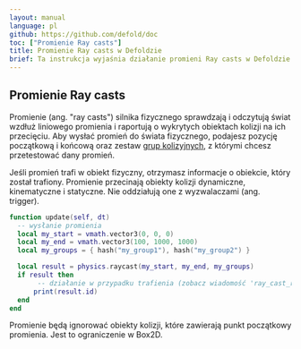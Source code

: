 ```yaml
---
layout: manual
language: pl
github: https://github.com/defold/doc
toc: ["Promienie Ray casts"]
title: Promienie Ray casts w Defoldzie
brief: Ta instrukcja wyjaśnia działanie promieni Ray casts w Defoldzie.
---
```


## Promienie Ray casts

Promienie (ang. "ray casts") silnika fizycznego sprawdzają i odczytują świat wzdłuż liniowego promienia i raportują o wykrytych obiektach kolizji na ich przecięciu. Aby wysłać promień do świata fizycznego, podajesz pozycję początkową i końcową oraz zestaw [grup kolizyjnych](/pl/manuals/physics-groups), z którymi chcesz przetestować dany promień.

Jeśli promień trafi w obiekt fizyczny, otrzymasz informacje o obiekcie, który został trafiony. Promienie przecinają obiekty kolizji dynamiczne, kinematyczne i statyczne. Nie oddziałują one z wyzwalaczami (ang. trigger).

```lua
function update(self, dt)
  -- wysłanie promienia
  local my_start = vmath.vector3(0, 0, 0)
  local my_end = vmath.vector3(100, 1000, 1000)
  local my_groups = { hash("my_group1"), hash("my_group2") }

  local result = physics.raycast(my_start, my_end, my_groups)
  if result then
       -- działanie w przypadku trafienia (zobacz wiadomość 'ray_cast_response' w celu uzyskania wszystkich wartości)
      print(result.id)
  end
end
```

<div class='sidenote' markdown='1'>
Promienie będą ignorować obiekty kolizji, które zawierają punkt początkowy promienia. Jest to ograniczenie w Box2D.
</div>
